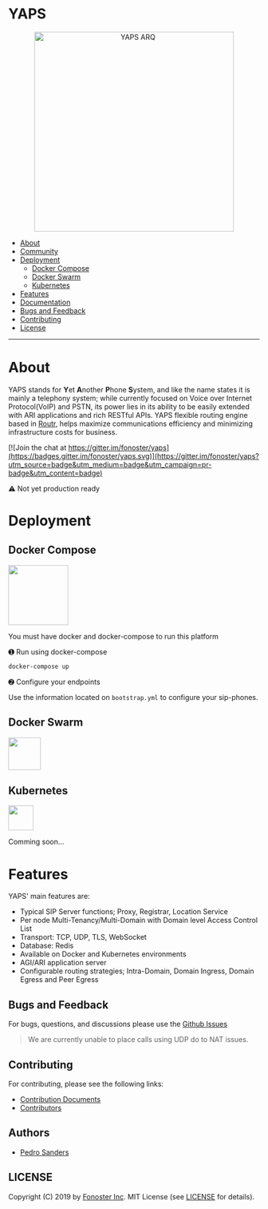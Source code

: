 
# YAPS

<p align="center">
<img src="https://raw.githubusercontent.com/fonoster/yaps/master/arq.png" alt="YAPS ARQ" height="400">
</p>

* [About](#about)
* [Community](#community)
* [Deployment](#deployment)
    * [Docker Compose](#instant-server-installation-with-snaps)
    * [Docker Swarm](#digitalocean-droplet)
    * [Kubernetes](#docker) 
* [Features](#features)
* [Documentation](https://routr.io/docs/introduction/overview)
* [Bugs and Feedback](#bugs-and-feedback)
* [Contributing](#contributing)
* [License](#license)

<hr/>

# About

YAPS stands for **Y**et **A**nother **P**hone **S**ystem, and like the name states it is mainly a telephony system; while currently focused on Voice over Internet Protocol(VoIP) and PSTN, its power lies in its ability to be easily extended with ARI applications and rich RESTful APIs.  YAPS flexible routing engine based in [Routr](https://github.com/fonoster/routr), helps maximize communications efficiency and minimizing infrastructure costs for business.

[![Join the chat at https://gitter.im/fonoster/yaps](https://badges.gitter.im/fonoster/yaps.svg)](https://gitter.im/fonoster/yaps?utm_source=badge&utm_medium=badge&utm_campaign=pr-badge&utm_content=badge)

:warning: Not yet production ready

# Deployment

## Docker Compose

<img src="https://github.com/fonoster/yaps/blob/master/docs/images/compose.png" width="120">

You must have docker and docker-compose to run this platform

&#10122; Run using docker-compose

```bash
docker-compose up
```

&#10123; Configure your endpoints

Use the information located on `bootstrap.yml` to configure your sip-phones.

## Docker Swarm

<img src="https://github.com/fonoster/yaps/blob/master/docs/images/swarm.png" height="65">

## Kubernetes

<img src="https://github.com/fonoster/yaps/blob/master/docs/images/k8s.png" height="50">

Comming soon...

# Features

YAPS' main features are:

- Typical SIP Server functions; Proxy, Registrar, Location Service
- Per node Multi-Tenancy/Multi-Domain with Domain level Access Control List
- Transport: TCP, UDP, TLS, WebSocket
- Database: Redis
- Available on Docker and Kubernetes environments
- AGI/ARI application server
- Configurable routing strategies; Intra-Domain, Domain Ingress, Domain Egress and Peer Egress

## Bugs and Feedback

For bugs, questions, and discussions please use the [Github Issues](https://github.com/fonoster/yaps/issues)

> We are currently unable to place calls using UDP do to NAT issues.

## Contributing

For contributing, please see the following links:

 - [Contribution Documents](https://github.com/fonoster/yaps/blob/master/CONTRIBUTING.md)
 - [Contributors](https://github.com/fonoster/yaps/contributors)

## Authors
 - [Pedro Sanders](https://github.com/psanders)

## LICENSE
Copyright (C) 2019 by [Fonoster Inc](https://fonoster.com). MIT License (see [LICENSE](https://github.com/fonoster/yaps/blob/master/LICENSE) for details).
